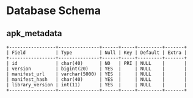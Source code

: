 # Database Schema

## apk_metadata

    +-----------------+---------------+------+-----+---------+-------+
    | Field           | Type          | Null | Key | Default | Extra |
    +-----------------+---------------+------+-----+---------+-------+
    | id              | char(40)      | NO   | PRI | NULL    |       |
    | version         | bigint(20)    | YES  |     | NULL    |       |
    | manifest_url    | varchar(5000) | YES  |     | NULL    |       |
    | manifest_hash   | char(40)      | YES  |     | NULL    |       |
    | library_version | int(11)       | YES  |     | NULL    |       |
    +-----------------+---------------+------+-----+---------+-------+